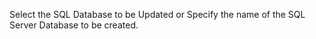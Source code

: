 Select the SQL Database to be Updated or Specify the name of the SQL
Server Database to be created.
